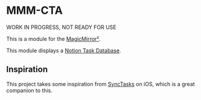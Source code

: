 # MMM-CTA

WORK IN PROGRESS, NOT READY FOR USE

This is a module for the [MagicMirror²](https://github.com/MichMich/MagicMirror/).

This module displays a [Notion Task Database](https://www.notion.com/help/sprints#create-a-task-database).

## Inspiration

This project takes some inspiration from [SyncTasks](https://www.synctasks.app/) on iOS, which is a great companion to this.
